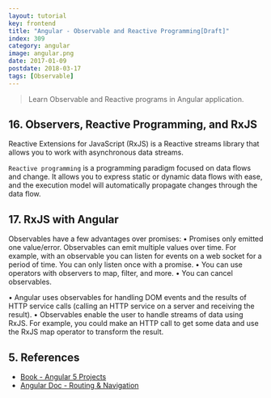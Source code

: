 ```yaml
---
layout: tutorial
key: frontend
title: "Angular - Observable and Reactive Programming[Draft]"
index: 309
category: angular
image: angular.png
date: 2017-01-09
postdate: 2018-03-17
tags: [Observable]
---
```


> Learn Observable and Reactive programs in Angular application.

## 16. Observers, Reactive Programming, and RxJS
Reactive Extensions for JavaScript (RxJS) is a Reactive streams library that allows you to work with asynchronous data streams.

`Reactive programming` is a programming paradigm focused on data flows and change. It allows you to express static or dynamic data flows with ease, and the execution model will automatically propagate changes through the data flow.

## 17. RxJS with Angular
Observables have a few advantages over promises:
• Promises only emitted one value/error. Observables can emit multiple values over time. For example, with an observable you can listen for events on a web socket for a period of time. You can only listen once with a promise.
• You can use operators with observers to map, filter, and more.
• You can cancel observables.

• Angular uses observables for handling DOM events and the results of HTTP service calls (calling an HTTP service on a server and receiving the result).
• Observables enable the user to handle streams of data using RxJS. For example, you could make an HTTP call to get some data and use the RxJS map operator to transform the result.

## 5. References
* [Book - Angular 5 Projects](https://www.amazon.com/Angular-Projects-Learn-Single-Applications/dp/148423278X)
* [Angular Doc - Routing & Navigation](https://angular.io/guide/router)
